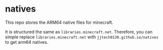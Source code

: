 # natives
This repo stores the ARM64 native files for minecraft.

It is structured the same as `libraries.minecraft.net`. Therefore, you can simple replace `libraries.minecraft.net` with `jjtech0130.github.io/natives` to get arm64 natives.
